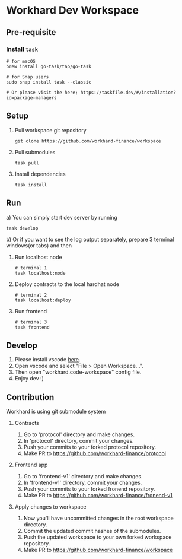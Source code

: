 # Workhard Dev Workspace

## Pre-requisite

### Install `task`

```.shell
# for macOS
brew install go-task/tap/go-task

# for Snap users
sudo snap install task --classic

# Or please visit the here; https://taskfile.dev/#/installation?id=package-managers
```

## Setup

1. Pull workspace git repository
    ```shell
    git clone https://github.com/workhard-finance/workspace
    ```
1. Pull submodules
    ```
    task pull
    ```
1. Install dependencies
    ```
    task install
    ```

## Run

a) You can simply start dev server by running

```.shell
task develop
```

b) Or if you want to see the log output separately, prepare 3 terminal windows(or tabs) and then
1. Run localhost node
    ```.shell
    # terminal 1
    task localhost:node
    ```
1. Deploy contracts to the local hardhat node
    ```.shell
    # terminal 2
    task localhost:deploy
    ```
1. Run frontend
    ```.shell
    # terminal 3
    task frontend
    ```

## Develop

1. Please install vscode [here](https://code.visualstudio.com/download).
2. Open vscode and select "File > Open Workspace...".
3. Then open "workhard.code-workspace" config file.
4. Enjoy dev :)

## Contribution
Workhard is using git submodule system

1. Contracts
    1. Go to 'protocol' directory and make changes.
    2. In 'protocol' directory, commit your changes.
    3. Push your commits to your forked protocol repository.
    4. Make PR to https://github.com/workhard-finance/protocol 

2. Frontend app
    1. Go to 'frontend-v1' directory and make changes.
    2. In 'frontend-v1' directory, commit your changes.
    3. Push your commits to your forked fronend repository.
    4. Make PR to https://github.com/workhard-finance/fronend-v1

3. Apply changes to workspace

    1. Now you'll have uncommitted changes in the root workspace directory.
    2. Commit the updated commit hashes of the submodules.
    3. Push the updated workspace to your own forked workspace repository.
    4. Make PR to https://github.com/workhard-finance/workspace

